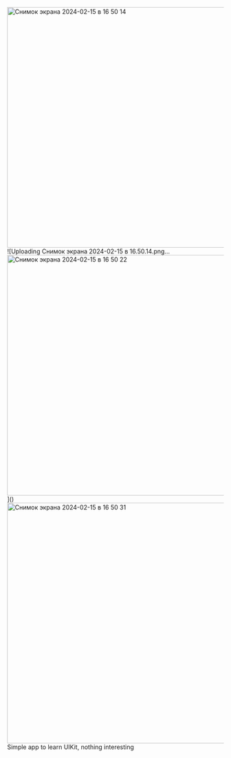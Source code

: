 <img width="559" alt="Снимок экрана 2024-02-15 в 16 50 14" src="https://github.com/darserg/RandomColorsApp/assets/63180230/5e982045-a5a1-4d4d-b6bc-fd0d23b463d6">
![Uploading Снимок экрана 2024-02-15 в 16.50.14.png…<img width="559" alt="Снимок экрана 2024-02-15 в 16 50 22" src="https://github.com/darserg/RandomColorsApp/assets/63180230/3c5a034c-bb61-4c13-acdb-933a278993f2">
]()
<img width="559" alt="Снимок экрана 2024-02-15 в 16 50 31" src="https://github.com/darserg/RandomColorsApp/assets/63180230/ec9f1999-ad8a-40e4-9f73-740de24702ce">
Simple app to learn UIKit, nothing interesting
